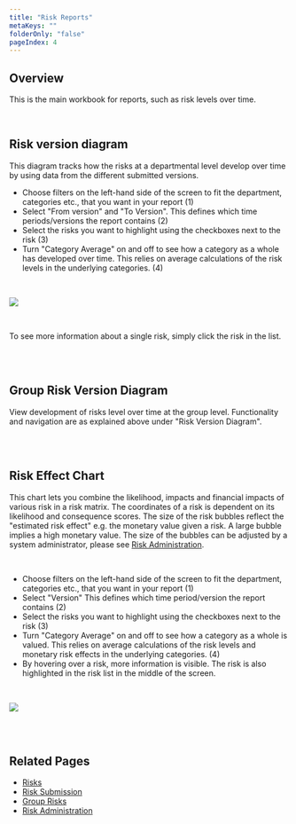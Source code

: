```yaml
---
title: "Risk Reports"
metaKeys: ""
folderOnly: "false"
pageIndex: 4
---
```


## Overview

This is the main workbook for reports, such as risk levels over time.

<br/>

## Risk version diagram

This diagram tracks how the risks at a departmental level develop over time by using data from the different submitted versions.

- Choose filters on the left-hand side of the screen to fit the department, categories etc., that you want in your report (1)
- Select "From version" and "To Version". This defines which time periods/versions the report contains (2)
- Select the risks you want to highlight using the checkboxes next to the risk (3)
- Turn "Category Average" on and off to see how a category as a whole has developed over time. This relies on average calculations of the risk levels in the underlying categories. (4)

<br/>

![](https://profitbasedocs.blob.core.windows.net/riskimages/risk-reports-risklevels.png)

<br/>

To see more information about a single risk, simply click the risk in the list.

<br/>

<br/>

## Group Risk Version Diagram

View development of risks level over time at the group level. Functionality and navigation are as explained above under "Risk Version Diagram".

<br/>

<br/>

## Risk Effect Chart

This chart lets you combine the likelihood, impacts and financial impacts of various risk in a risk matrix. The coordinates of a risk is dependent on its likelihood and consequence scores. The size of the risk bubbles reflect the "estimated risk effect" e.g. the monetary value given a risk. A large bubble implies a high monetary value. The size of the bubbles can be adjusted by a system administrator, please see [Risk Administration](risks/risk-admin.md).

<br/>

- Choose filters on the left-hand side of the screen to fit the department, categories etc., that you want in your report (1)
- Select "Version" This defines which time period/version the report contains (2)
- Select the risks you want to highlight using the checkboxes next to the risk (3)
- Turn "Category Average" on and off to see how a category as a whole is valued. This relies on average calculations of the risk levels and monetary risk effects in the underlying categories. (4)
- By hovering over a risk, more information is visible. The risk is also highlighted in the risk list in the middle of the screen.

<br/>

![](https://profitbasedocs.blob.core.windows.net/riskimages/risk-reports-riskeffect.png)

<br/>

<br/>

## Related Pages

- [Risks](risks.md)
- [Risk Submission](risk-submission.md)
- [Group Risks](group-risks.md)
- [Risk Administration](risk-admin.md)

<br/>
